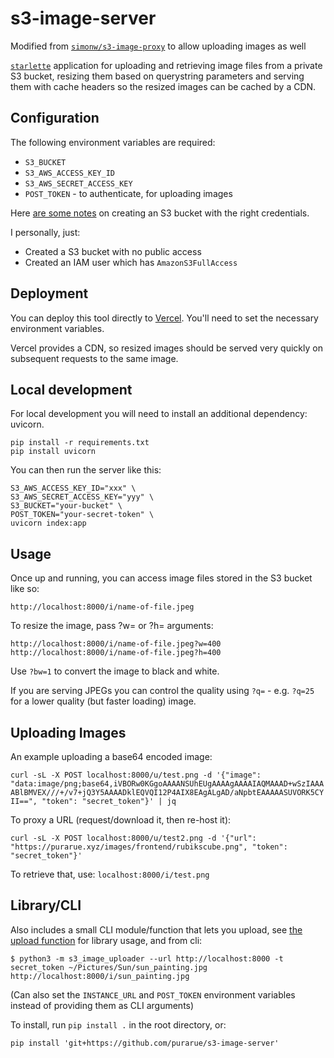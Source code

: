# s3-image-server

Modified from [`simonw/s3-image-proxy`](https://github.com/simonw/s3-image-proxy) to allow uploading images as well

[`starlette`](https://www.starlette.io/) application for uploading and retrieving image files from a private S3 bucket, resizing them based on querystring parameters and serving them with cache headers so the resized images can be cached by a CDN.

## Configuration

The following environment variables are required:

- `S3_BUCKET`
- `S3_AWS_ACCESS_KEY_ID`
- `S3_AWS_SECRET_ACCESS_KEY`
- `POST_TOKEN` - to authenticate, for uploading images

Here [are some notes](https://github.com/dogsheep/dogsheep-photos/issues/4) on creating an S3 bucket with the right credentials.

I personally, just:

- Created a S3 bucket with no public access
- Created an IAM user which has `AmazonS3FullAccess`

## Deployment

You can deploy this tool directly to [Vercel](https://vercel.com/). You'll need to set the necessary environment variables.

Vercel provides a CDN, so resized images should be served very quickly on subsequent requests to the same image.

## Local development

For local development you will need to install an additional dependency: uvicorn.

    pip install -r requirements.txt
    pip install uvicorn

You can then run the server like this:

    S3_AWS_ACCESS_KEY_ID="xxx" \
    S3_AWS_SECRET_ACCESS_KEY="yyy" \
    S3_BUCKET="your-bucket" \
    POST_TOKEN="your-secret-token" \
    uvicorn index:app

## Usage

Once up and running, you can access image files stored in the S3 bucket like so:

    http://localhost:8000/i/name-of-file.jpeg

To resize the image, pass ?w= or ?h= arguments:

    http://localhost:8000/i/name-of-file.jpeg?w=400
    http://localhost:8000/i/name-of-file.jpeg?h=400

Use `?bw=1` to convert the image to black and white.

If you are serving JPEGs you can control the quality using `?q=` - e.g. `?q=25` for a lower quality (but faster loading) image.

## Uploading Images

An example uploading a base64 encoded image:

`curl -sL -X POST localhost:8000/u/test.png -d '{"image": "data:image/png;base64,iVBORw0KGgoAAAANSUhEUgAAAAgAAAAIAQMAAAD+wSzIAAAABlBMVEX///+/v7+jQ3Y5AAAADklEQVQI12P4AIX8EAgALgAD/aNpbtEAAAAASUVORK5CYII==", "token": "secret_token"}' | jq`

To proxy a URL (request/download it, then re-host it):

`curl -sL -X POST localhost:8000/u/test2.png -d '{"url": "https://purarue.xyz/images/frontend/rubikscube.png", "token": "secret_token"}'`

To retrieve that, use: `localhost:8000/i/test.png`

## Library/CLI

Also includes a small CLI module/function that lets you upload, see [the upload function](./s3_image_uploader/__init__.py) for library usage, and from cli:

```
$ python3 -m s3_image_uploader --url http://localhost:8000 -t secret_token ~/Pictures/Sun/sun_painting.jpg
http://localhost:8000/i/sun_painting.jpg
```

(Can also set the `INSTANCE_URL` and `POST_TOKEN` environment variables instead of providing them as CLI arguments)

To install, run `pip install .` in the root directory, or:

```
pip install 'git+https://github.com/purarue/s3-image-server'
```

